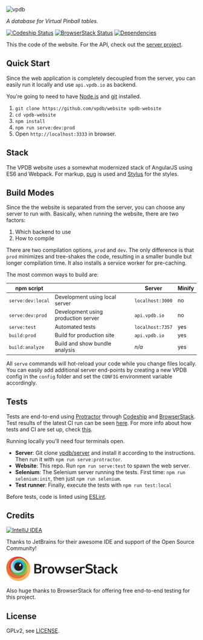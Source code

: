 ![vpdb][text-logo]

*A database for Virtual Pinball tables.*

[![Codeship Status](http://img.shields.io/codeship/7a665bd0-b073-0135-06f3-52802c62f0b1.svg?style=flat-square)](https://app.codeship.com/projects/257675)
[![BrowserStack Status](https://www.browserstack.com/automate/badge.svg?badge_key=RXJHMzgzZ1hZVURNS1pwWUUybFpxUXdOb1daQTlhTmExWms1K3ptenlocz0tLXp2R1VtMUtOOG1PN0tCZ1lJdmdjQ0E9PQ==--59873cb571ddbb196a9f1979a0c316718c2bc23e)](https://www.browserstack.com/automate/public-build/RXJHMzgzZ1hZVURNS1pwWUUybFpxUXdOb1daQTlhTmExWms1K3ptenlocz0tLXp2R1VtMUtOOG1PN0tCZ1lJdmdjQ0E9PQ==--59873cb571ddbb196a9f1979a0c316718c2bc23e)
[![Dependencies](https://david-dm.org/vpdb/website.svg?style=flat-square)](https://david-dm.org/vpdb/website)

This the code of the website. For the API, check out the [server project](https://github.com/vpdb/server).

## Quick Start

Since the web application is completely decoupled from the server, you can 
easily run it locally and use `api.vpdb.io` as backend.

You're going to need to have [Node.js](https://nodejs.org/) and 
[git](https://git-scm.com/downloads) installed.

1. `git clone https://github.com/vpdb/website vpdb-website`
2. `cd vpdb-website`
3. `npm install`
4. `npm run serve:dev:prod`
5. Open `http://localhost:3333` in browser.

## Stack

The VPDB website uses a somewhat modernized stack of AngularJS using ES6 and 
Webpack. For markup, [pug](https://pugjs.org/api/getting-started.html) is used 
and [Stylus](http://stylus-lang.com/) for the styles.

## Build Modes

Since the the website is separated from the server, you can choose any server 
to run with. Basically, when running the website, there are two factors:

1. Which backend to use
2. How to compile

There are two compilation options, `prod` and `dev`. The only difference is that
`prod` minimizes and tree-shakes the code, resulting in a smaller bundle but 
longer compilation time. It also installs a service worker for pre-caching.

The most common ways to build are:

| npm script        |                                     | Server           | Minify |
|-------------------|-------------------------------------|------------------|--------|
| `serve:dev:local` | Development using local server      | `localhost:3000` | no     |
| `serve:dev:prod`  | Development using production server | `api.vpdb.io`    | no     |
| `serve:test`      | Automated tests                     | `localhost:7357` | yes    |
| `build:prod`      | Build for production site           | `api.vpdb.io`    | yes    |
| `build:analyze`   | Build and show bundle analysis      | *n/a*            | yes    |

All `serve` commands will hot-reload your code while you change files locally. 
You can easily add additional server end-points by creating a new VPDB config 
in the `config` folder and set the `CONFIG` environment variable accordingly.

## Tests

Tests are end-to-end using [Protractor](http://www.protractortest.org) through 
[Codeship](https://codeship.com/) and [BrowserStack](https://www.browserstack.com).
Test results of the latest CI run can be seen [here](https://results.vpdb.io/).
For more info about how tests and CI are set up, check [this](https://github.com/vpdb/website/tree/master/src/test). 

Running locally you'll need four terminals open.

- **Server**: Git clone [vpdb/server](https://github.com/vpdb/server) and install 
  it according to the instructions. Then run it with `npm run serve:protractor`.
- **Website**: This repo. Run `npm run serve:test` to spawn the web server.
- **Selenium**: The Selenium server running the tests. First time: `npm run selenium:init`, 
  then just `npm run selenium`. 
- **Test runner**: Finally, execute the tests with `npm run test:local`

Before tests, code is linted using [ESLint](https://eslint.org/).

## Credits

[![IntelliJ IDEA][idea-image]][idea-url]

Thanks to JetBrains for their awesome IDE and support of the Open Source Community!

<a href="https://www.browserstack.com"><img width="300" src="https://raw.githubusercontent.com/vpdb/website/master/src/test/browserstack-logo.png"></a>

Also huge thanks to BrowserStack for offering free end-to-end testing for this project.

## License

GPLv2, see [LICENSE](LICENSE).

[text-logo]: https://github.com/vpdb/server/raw/master/gfx/text-logo.png
[idea-image]: https://raw.githubusercontent.com/vpdb/backend/master/gfx/logo_IntelliJIDEA.png
[idea-url]: https://www.jetbrains.com/idea/
